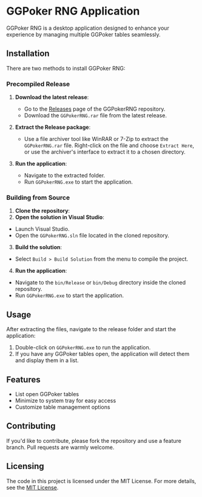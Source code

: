 # GGPoker RNG Application

GGPoker RNG is a desktop application designed to enhance your experience by managing multiple GGPoker tables seamlessly.

## Installation

There are two methods to install GGPoker RNG:

### Precompiled Release

1. **Download the latest release**:
   - Go to the [Releases](https://github.com/JodyCoolit/GGPokerRNG/releases) page of the GGPokerRNG repository.
   - Download the `GGPokerRNG.rar` file from the latest release.

2. **Extract the Release package**:
   - Use a file archiver tool like WinRAR or 7-Zip to extract the `GGPokerRNG.rar` file. Right-click on the file and choose `Extract Here`, or use the archiver's interface to extract it to a chosen directory.

3. **Run the application**:
   - Navigate to the extracted folder.
   - Run `GGPokerRNG.exe` to start the application.

### Building from Source

1. **Clone the repository**:
2. **Open the solution in Visual Studio**:
- Launch Visual Studio.
- Open the `GGPokerRNG.sln` file located in the cloned repository.

3. **Build the solution**:
- Select `Build > Build Solution` from the menu to compile the project.

4. **Run the application**:
- Navigate to the `bin/Release` or `bin/Debug` directory inside the cloned repository.
- Run `GGPokerRNG.exe` to start the application.


## Usage

After extracting the files, navigate to the release folder and start the application:

1. Double-click on `GGPokerRNG.exe` to run the application.
2. If you have any GGPoker tables open, the application will detect them and display them in a list.

## Features

* List open GGPoker tables
* Minimize to system tray for easy access
* Customize table management options

## Contributing

If you'd like to contribute, please fork the repository and use a feature branch. Pull requests are warmly welcome.

## Licensing

The code in this project is licensed under the MIT License. For more details, see the [MIT License](https://opensource.org/licenses/MIT).
